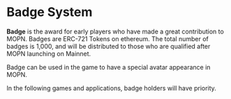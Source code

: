 # Badge System

**Badge** is the award for early players who have made a great contribution to MOPN. Badges are ERC-721 Tokens on ethereum. The total number of badges is 1,000,  and will be distributed to those who are qualified after MOPN launching on Mainnet.

Badge can be used in the game to have a special avatar appearance in MOPN.

In the following games and applications, badge holders will have priority.
